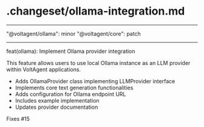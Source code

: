 # .changeset/ollama-integration.md

---

"@voltagent/ollama": minor
"@voltagent/core": patch

---

feat(ollama): Implement Ollama provider integration

This feature allows users to use local Ollama instance as an LLM provider within VoltAgent applications.

- Adds OllamaProvider class implementing LLMProvider interface
- Implements core text generation functionalities
- Adds configuration for Ollama endpoint URL
- Includes example implementation
- Updates provider documentation

Fixes #15
